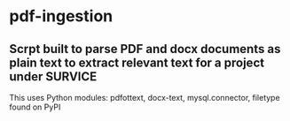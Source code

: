 # pdf-ingestion
## Scrpt built to parse PDF and docx documents as plain text to extract relevant text for a project under SURVICE
This uses Python modules: pdfottext, docx-text, mysql.connector, filetype found on PyPI



